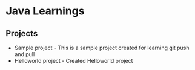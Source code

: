 # Java Learnings

## Projects

- Sample project - This is a sample project created for learning git push and pull
- Helloworld project - Created Helloworld project
